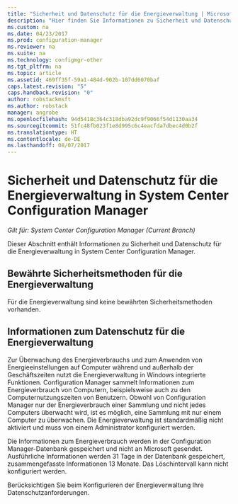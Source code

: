 ```yaml
---
title: "Sicherheit und Datenschutz für die Energieverwaltung | Microsoft-Dokumentation"
description: "Hier finden Sie Informationen zu Sicherheit und Datenschutz für die Energieverwaltung in System Center Configuration Manager."
ms.custom: na
ms.date: 04/23/2017
ms.prod: configuration-manager
ms.reviewer: na
ms.suite: na
ms.technology: configmgr-other
ms.tgt_pltfrm: na
ms.topic: article
ms.assetid: 469ff35f-59a1-484d-902b-107dd6070baf
caps.latest.revision: "5"
caps.handback.revision: "0"
author: robstackmsft
ms.author: robstack
manager: angrobe
ms.openlocfilehash: 94d5418c364c318dba92dc9f9066f54d1130aa34
ms.sourcegitcommit: 51fc48fb023f1e8d995c6c4eacfda7dbec4d0b2f
ms.translationtype: HT
ms.contentlocale: de-DE
ms.lasthandoff: 08/07/2017
---
```

# <a name="security-and-privacy-for-power-management-in-system-center-configuration-manager"></a>Sicherheit und Datenschutz für die Energieverwaltung in System Center Configuration Manager

*Gilt für: System Center Configuration Manager (Current Branch)*

Dieser Abschnitt enthält Informationen zu Sicherheit und Datenschutz für die Energieverwaltung in System Center Configuration Manager.  

## <a name="security-best-practices-for-power-management"></a>Bewährte Sicherheitsmethoden für die Energieverwaltung  
 Für die Energieverwaltung sind keine bewährten Sicherheitsmethoden vorhanden.  

## <a name="privacy-information-for-power-management"></a>Informationen zum Datenschutz für die Energieverwaltung  
 Zur Überwachung des Energieverbrauchs und zum Anwenden von Energieeinstellungen auf Computer während und außerhalb der Geschäftszeiten nutzt die Energieverwaltung in Windows integrierte Funktionen. Configuration Manager sammelt Informationen zum Energieverbrauch von Computern, beispielsweise auch zu den Computernutzungszeiten von Benutzern. Obwohl von Configuration Manager nur der Energieverbrauch einer Sammlung und nicht jedes Computers überwacht wird, ist es möglich, eine Sammlung mit nur einem Computer zu überwachen. Die Energieverwaltung ist standardmäßig nicht aktiviert und muss von einem Administrator konfiguriert werden.  

 Die Informationen zum Energieverbrauch werden in der Configuration Manager-Datenbank gespeichert und nicht an Microsoft gesendet. Ausführliche Informationen werden 31 Tage in der Datenbank gespeichert, zusammengefasste Informationen 13 Monate. Das Löschintervall kann nicht konfiguriert werden.  

 Berücksichtigen Sie beim Konfigurieren der Energieverwaltung Ihre Datenschutzanforderungen.  
